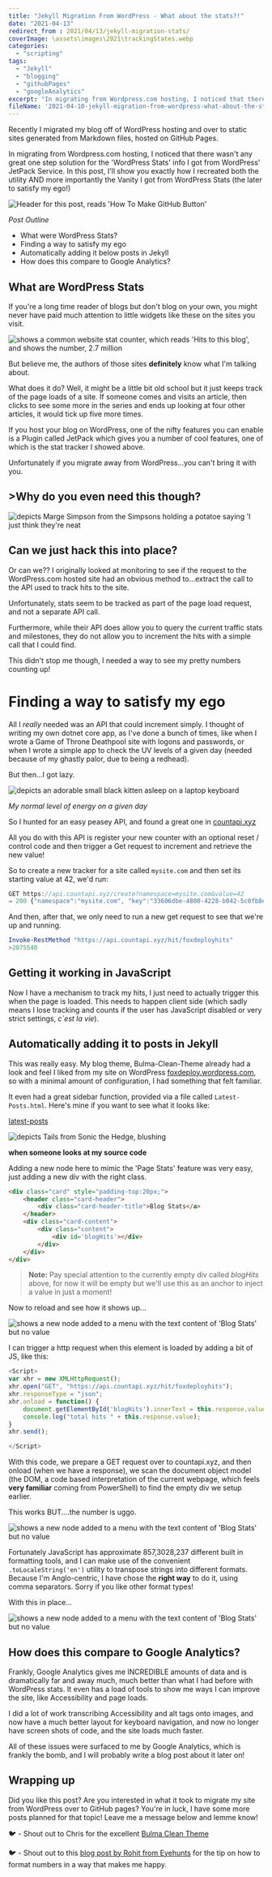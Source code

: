 ```yaml
---
title: "Jekyll Migration From WordPress - What about the stats?!"
date: "2021-04-13"
redirect_from : 2021/04/13/jekyll-migration-stats/
coverImage: \assets\images\2021\trackingStates.webp
categories: 
  - "scripting"
tags: 
  - "Jekyll"
  - "blogging"
  - "githubPages"
  - "googleAnalytics"
excerpt: "In migrating from Wordpress.com hosting, I noticed that there wasn't any great one solution for the 'WordPress Stats' info I got from WordPress' JetPack Service.  In this post, I'll show you exactly how I recreated both the utility AND more importantly the Vanity I got from WordPress Stats, seeing big numbers pop up like I'm back in WoW..."
fileName: '2021-04-10-jekyll-migration-from-wordpress-what-about-the-stats'
---
```

Recently I migrated my blog off of WordPress hosting and over to static sites generated from Markdown files, hosted on GitHub Pages.

In migrating from Wordpress.com hosting, I noticed that there wasn't any great one step  solution for the 'WordPress Stats' info I got from WordPress' JetPack Service.  In this post, I'll show you exactly how I recreated both the utility AND more importantly the Vanity I got from WordPress Stats (the later to satisfy my ego!)

![Header for this post, reads 'How To Make GitHub Button'](\assets\images\2021\trackingStates.webp)

*Post Outline*

* What were WordPress Stats?
* Finding a way to satisfy my ego
* Automatically adding it below posts in Jekyll
* How does this compare to Google Analytics?
  
## What are WordPress Stats

If you're a long time reader of blogs but don't blog on your own, you might never have paid much attention to little widgets like these on the sites you visit.

![shows a common website stat counter, which reads 'Hits to this blog', and shows the number, 2.7 million](/assets/images/2021/jekyll_statCounter.png)

But believe me, the authors of those sites **definitely** know what I'm talking about.

What does it do?  Well, it might be a little bit old school but it just keeps track of the page loads of a site.  If someone comes and visits an article, then clicks to see some more in the series and ends up looking at four other articles, it would tick up five more times.

If you host your blog on WordPress, one of the nifty features you can enable is a Plugin called JetPack which gives you a number of cool features, one of which is the stat tracker I showed above.

Unfortunately if you migrate away from WordPress...you can't bring it with you.

## >Why do you even need this though?

![depicts Marge Simpson from the Simpsons holding a potatoe saying 'I just think they're neat](/assets/images/2021/jekyll_statMarge.webp)

## Can we just hack this into place?

Or can we?? I originally looked at monitoring to see if the request to the WordPress.com hosted site had an obvious method to...extract the call to the API used to track hits to the site.  

Unfortunately, stats seem to be tracked as part of the page load request, and not a separate API call.  

Furthermore, while their API does allow you to query the current traffic stats and milestones, they do not allow you to increment the hits with a simple call that I could find.

This didn't stop me though, I needed a way to see my pretty numbers counting up!

# Finding a way to satisfy my ego

All I *really* needed was an API that could increment simply.  I thought of writing my own dotnet core app, as I've done a bunch of times, like when I wrote a Game of Throne Deathpool site with logons and passwords, or when I wrote a simple app to check the UV levels of a given day (needed because of my ghastly palor, due to being a redhead).

But then...I got lazy.

![depicts an adorable small black kitten asleep on a laptop keyboard](/assets/images/2021/lazyCat.webp)

*My normal level of energy on a given day*

So I hunted for an easy peasey API, and found a great one in [countapi.xyz](https://api.countap.xyz](https://api.countapi.xyz/))

All you do with this API is register your new counter with an optional reset / control code and then trigger a Get request to increment and retrieve the new value!

So to create a new tracker for a site called `mysite.com` and then set its starting value at 42, we'd run:

```javascript
GET https://api.countapi.xyz/create?namespace=mysite.com&value=42
⇒ 200 {"namespace":"mysite.com", "key":"33606dbe-4800-4228-b042-5c0fb8ec8f08", "value":42}
```

And then, after that, we only need to run a new get request to see that we're up and running.

```powershell
Invoke-RestMethod "https://api.countapi.xyz/hit/foxdeployhits"
>2075540
```
## Getting it working in JavaScript

Now I have a mechanism to track my hits, I just need to actually trigger this when the page is loaded. This needs to happen client side (which sadly means I lose tracking and counts if the user has JavaScript disabled or very strict settings, *c`est la vie*).


## Automatically adding it to posts in Jekyll

This was really easy.  My blog theme, Bulma-Clean-Theme already had a look and feel I liked from my site on WordPress [foxdeploy.wordpress.com](https://www.foxdeploy.wordpress.com), so with a minimal amount of configuration, I had something that felt familiar.

It even had a great sidebar function, provided via a file called `Latest-Posts.html`.  Here's mine if you want to see what it looks like:

[latest-posts](https://github.com/1RedOne/1redone.github.io/blob/master/_includes/latest-posts.html)

![depicts Tails from Sonic the Hedge, blushing](/assets/images/2021/tailsBlush.gif)

**when someone looks at my source code**

Adding a new node here to mimic the 'Page Stats' feature was very easy, just adding a new div with the right class.

```html
<div class="card" style="padding-top:20px;">
    <header class="card-header">
        <div class="card-header-title">Blog Stats</a>
    </header>
    <div class="card-content">
        <div class="content">
            <div id='blogHits'></div>
        </div>
    </div>
</div>
```

>**Note:** Pay special attention to the currently empty div called *blogHits* above, for now it will be empty but we'll use this as an anchor to inject a value in just a moment!


Now to reload and see how it shows up...

![shows a new node added to a menu with the text content of 'Blog Stats' but no value](/assets/images/2021/jekyll_statCounter_empty.png)

I can trigger a http request when this element is loaded by adding a bit of JS, like this:

```js
<Script>
var xhr = new XMLHttpRequest();
xhr.open("GET", "https://api.countapi.xyz/hit/foxdeployhits");
xhr.responseType = "json";
xhr.onload = function() {
    document.getElementById('blogHits').innerText = this.response.value + ' hits';
    console.log("total hits " + this.response.value);
}
xhr.send();

</Script>
```

With this code, we prepare a GET request over to countapi.xyz, and then onload (when we have a response), we scan the document object model (the DOM, a code based interpretation of the current webpage, which feels **very familiar** coming from PowerShell) to find the empty div we setup earlier. 

This works BUT....the number is uggo.


![shows a new node added to a menu with the text content of 'Blog Stats' but no value](/assets/images/2021/jekyll_statCounter_valueweird.png)

Fortunately JavaScript has approximate 857,3028,237 different built in formatting tools, and I can make use of the convenient `.toLocaleString('en')` utility to transpose strings into different formats.  Because I'm Anglo-centric, I have chose the **right way** to do it, using comma separators.  Sorry if you like other format types!

With this in place...

![shows a new node added to a menu with the text content of 'Blog Stats' but no value](/assets/images/2021/jekyll_statCounter_complete.png)

## How does this compare to Google Analytics?

Frankly, Google Analytics gives me INCREDIBLE amounts of data and is dramatically far and away much, much better than what I had before with WordPress stats.  It even has a load of tools to show me ways I can improve the site, like Accessibility and page loads.

I did a lot of work transcribing Accessibility and alt tags onto images, and now have a much better layout for keyboard navigation, and now no longer have screen shots of code, and the site loads much faster.

All of these issues were surfaced to me by Google Analytics, which is frankly the bomb,  and I will probably write a blog post about it later on!

## Wrapping up

Did you like this post?  Are you interested in what it took to migrate my site from WordPress over to GitHub pages?  You're in luck, I have some more posts planned for that topic!  Leave me a message below and lemme know!


🐦 - Shout out to Chris for the excellent [Bulma Clean Theme](https://github.com/chrisrhymes/bulma-clean-theme)

🐦 - Shout out to this [blog post by Rohit from Eyehunts](
https://tutorial.eyehunts.com/js/javascript-number-format-comma-html-format-number-thousands-separator/
) for the tip on how to format numbers in a way that makes me happy.
